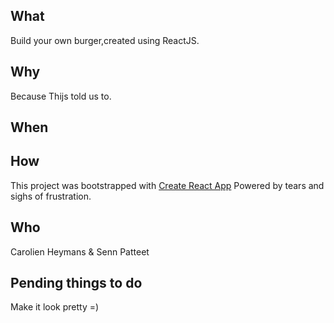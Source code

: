 

##  What
Build your own burger,created using ReactJS.
##  Why
Because Thijs told us to.
##  When

##  How
This project was bootstrapped with [Create React App](https://github.com/facebook/create-react-app)
Powered by tears and sighs of frustration.

##  Who

Carolien Heymans & Senn Patteet

##  Pending things to do
Make it look pretty =)
